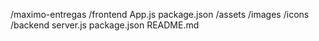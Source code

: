 /maximo-entregas
  /frontend
    App.js
    package.json
    /assets
      /images
      /icons
  /backend
    server.js
    package.json
  README.md

